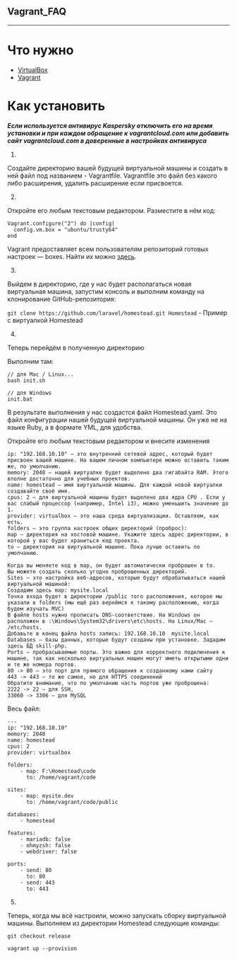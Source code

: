 ## Vagrant_FAQ

---

# Что нужно

- [VirtualBox](https://www.virtualbox.org/wiki/Downloads)
- [Vagrant](https://www.vagrantup.com/downloads)

# Как установить

***Если используется антивирус Kaspersky отключить его на время установки и при каждом обращение к vagrantcloud.com или добавить сайт vagrantcloud.com в доверенные в настройках антивируса***

1. 

Создайте директорию вашей будущей виртуальной машины и создать в ней файл под названием - Vagrantfile. Vagrantfile это файл без какого либо расширения, удалить расширение если присвоется.

2. 

Откройте его любым текстовым редактором. Разместите в нём код:

```
Vagrant.configure("2") do |config|
  config.vm.box = "ubuntu/trusty64"
end
```

Vagrant предоставляет всем пользователям репозиторий готовых настроек — boxes. Найти их можно [здесь](https://app.vagrantup.com/boxes/search).

3. 

Выйдем в директорию, где у нас будет располагаться новая виртуальная машина, запустим консоль и выполним команду на клонирование GitHub-репозитория:

`git clone https://github.com/laravel/homestead.git Homestead` - Пример с виртуалкой Homestead 

4. 

Теперь перейдём в полученную директорию

Выполним там:

```
// для Mac / Linux...
bash init.sh

// для Windows
init.bat
```

В результате выполнения у нас создастся файл Homestead.yaml. Это файл конфигурации нашей будущей виртуальной машины. Он уже не на языке Ruby, а в формате YML, для удобства.

Откройте его любым текстовым редактором и внесите изменения

```
ip: "192.168.10.10" — это внутренний сетевой адрес, который будет присвоен вашей машине. На вашем личном компьютере можно оставить таким же, по умолчанию.
memory: 2048 — нашей виртуалке будет выделено два гигабайта RAM. Этого вполне достаточно для учебных проектов.
name: homestead — имя виртуальной машины. Для каждой новой виртуалки создавайте своё имя.
cpus: 2 — для виртуальной машины будет выделено два ядра CPU . Если у вас слабый процессор (например, Intel i3), можно уменьшить значение до 1.
provider: virtualbox — это наша среда виртуализации. Оставляем, как есть.
folders — это группа настроек общих директорий (проброс):
map — директория на хостовой машине. Укажите здесь адрес директории, в которой у вас будет храниться код проекта.
to — директория на виртуальной машине. Пока лучше оставить по умолчанию.

Когда вы меняете код в map, он будет автоматически проброшен в to.
Вы можете создать сколько угодно проброшенных директорий.
Sites — это настройка веб-адресов, которые будут обрабатываться нашей виртуальной машиной:
Создадим здесь map: mysite.local
Точка входа будет в директории /public того расположения, которое мы указали в folders (мы ещё раз вернёмся к такому расположению, когда будем изучать MVC)
В файле hosts нужно прописать DNS-соответствие. На Windows он расположен в :\Windows\System32\drivers\etc\hosts. На Linux/Mac — /etc/hosts.
Добавьте в конец файла hosts запись: 192.168.10.10  mysite.local
Databases — базы данных, которые будут созданы при установке. Зададим здесь БД skill-php.
Ports — пробрасываемые порты. Это важно для корректного подключения к машине, так как несколько виртуальных машин могут иметь открытыми одни и те же номера портов.
80 -> 80 — это порт для прямого обращения к созданному нами сайту
443 -> 443 — то же самое, но для HTTPS соединений
Обратите внимание, что по умолчанию часть портов уже проброшена:
2222 -> 22 – для SSH,
33060 -> 3306 – для MySQL
```

Весь файл:

```
---
ip: "192.168.10.10"
memory: 2048
name: homestead
cpus: 2
provider: virtualbox

folders:
    - map: F:\Homestead\code
      to: /home/vagrant/code

sites:
    - map: mysite.dev
      to: /home/vagrant/code/public

databases:
    - homestead

features:
    - mariadb: false
    - ohmyzsh: false
    - webdriver: false

ports:
    - send: 80
      to: 80
    - send: 443
      to: 443
```

5.

Теперь, когда мы всё настроили, можно запускать сборку виртуальной машины. Выполняем из директории Homestead следующие команды:


`git checkout release`

`vagrant up --provision`


